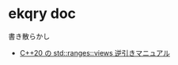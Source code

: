 # ekqry doc

書き散らかし

- [C++20 の std::ranges::views 逆引きマニュアル](https://github.com/ekqry1/doc/blob/master/cpp-ranges.md)
